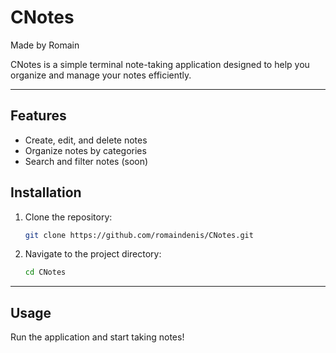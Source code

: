 # CNotes

Made by Romain

CNotes is a simple terminal note-taking application designed to help you organize and manage your notes efficiently.

---

## Features

- Create, edit, and delete notes
- Organize notes by categories
- Search and filter notes (soon)

## Installation

1. Clone the repository:
    ```bash
    git clone https://github.com/romaindenis/CNotes.git
    ```
2. Navigate to the project directory:
    ```bash
    cd CNotes
    ```

---

## Usage

Run the application and start taking notes!
